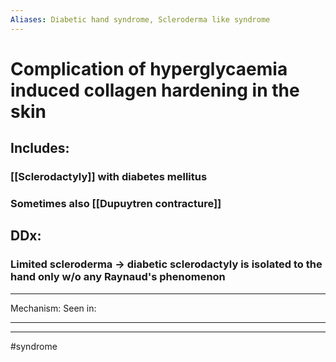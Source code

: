 ```yaml
---
Aliases: Diabetic hand syndrome, Scleroderma like syndrome
---
```

# Complication of hyperglycaemia induced collagen hardening in the skin 
## Includes:
### [[Sclerodactyly]] with diabetes mellitus 
### Sometimes also [[Dupuytren contracture]]
## DDx:
### Limited scleroderma -> diabetic sclerodactyly is isolated to the **hand only** w/o any Raynaud's phenomenon

---
Mechanism:
Seen in: 

---


---
#syndrome 